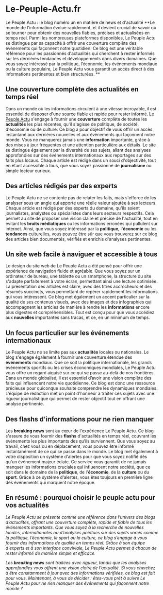# Le-Peuple-Actu.fr
Le Peuple Actu : le blog numéro un en matière de news et d'actualité
**Le monde de l'information évolue rapidement, et il devient crucial de savoir où se tourner pour obtenir des nouvelles fiables, précises et actualisées en temps réel. Parmi les nombreuses plateformes disponibles, Le Peuple Actu se distingue par sa capacité à offrir une couverture complète des événements qui façonnent notre quotidien. Ce blog est une véritable référence pour les passionnés d'actualités qui cherchent à rester informés sur les dernières tendances et développements dans divers domaines. Que vous soyez intéressé par la politique, l’économie, les événements mondiaux ou la culture populaire, Le Peuple Actu vous garantit un accès direct à des informations pertinentes et bien structurées.
**
<h2>Une couverture complète des actualités en temps réel</h2>
<p>Dans un monde où les informations circulent à une vitesse incroyable, il est essentiel de disposer d'une source fiable et rapide pour rester informé. <a href="https://le-peuple-actu.fr/">Le Peuple Actu</a> s'engage à fournir une <b><b>couverture</b></b> complète de toutes les <b><b>actualités</b></b> les plus récentes, qu'il s'agisse de politique, de société, d'économie ou de culture. Ce blog a pour objectif de vous offrir un accès instantané aux dernières nouvelles et aux événements qui façonnent notre monde. Vous ne manquerez jamais une <b><b>information</b></b> importante, grâce à des mises à jour fréquentes et une attention particulière aux détails. Le site se distingue également par la diversité de ses sujets, allant des analyses approfondies sur des événements internationaux aux reportages sur des faits plus locaux. Chaque article est rédigé dans un souci d'objectivité, tout en étant accessible à tous, que vous soyez passionné de <b><b>journalisme</b></b> ou simple lecteur curieux.</p>
<h2>Des articles rédigés par des experts</h2>
<p>Le Peuple Actu ne se contente pas de relater les faits, mais s'efforce de les analyser sous un angle qui apporte une réelle valeur ajoutée à ses lecteurs. Chaque article est rédigé par des experts du domaine, qu'ils soient journalistes, analystes ou spécialistes dans leurs secteurs respectifs. Cela permet au site de proposer une vision claire et précise de l'actualité, tout en évitant les <b><b>bruits médiatiques</b></b> ou les informations erronées qui pullulent sur internet. Ainsi, que vous soyez intéressé par la <b><b>politique</b></b>, l'<b><b>économie</b></b> ou les <b><b>tendances</b></b> culturelles, vous pouvez être sûr que vous trouverez sur ce blog des articles bien documentés, vérifiés et enrichis d'analyses pertinentes.</p>
<h2>Un site web facile à naviguer et accessible à tous</h2>
<p>Le design du site web de Le Peuple Actu a été pensé pour offrir une expérience de navigation fluide et agréable. Que vous soyez sur un ordinateur de bureau, une tablette ou un smartphone, la structure du site s'adapte parfaitement à votre écran, permettant ainsi une lecture optimisée. La présentation des articles est claire, avec des titres accrocheurs et des résumés succincts, vous permettant de repérer rapidement les informations qui vous intéressent. Ce blog met également un accent particulier sur la qualité de ses contenus visuels, avec des images et des infographies qui accompagnent les articles de manière à rendre les <b><b>informations</b></b> encore plus digestes et compréhensibles. Tout est conçu pour que vous accédiez aux <b><b>nouvelles</b></b> importantes sans tracas, et ce, en un minimum de temps.</p>
<h2>Un focus particulier sur les événements internationaux</h2>
<p>Le Peuple Actu ne se limite pas aux <b><b>actualités</b></b> locales ou nationales. Le blog s'engage également à fournir une couverture étendue des <b><b>événements</b></b> mondiaux. Que ce soit la politique internationale, les grands événements sportifs ou les crises économiques mondiales, Le Peuple Actu vous offre un regard aiguisé sur ce qui se passe au-delà de nos frontières. Dans un monde globalisé, il est essentiel d’avoir une vision complète des faits qui influencent notre vie quotidienne. Ce blog est donc une ressource précieuse pour quiconque souhaite comprendre les dynamiques mondiales. L'équipe de rédaction met un point d'honneur à traiter ces sujets avec une rigueur journalistique qui permet de rester objectif tout en offrant une analyse pertinente.</p>
<h2>Des flashs d'informations pour ne rien manquer</h2>
<p>Les <b><b>breaking news</b></b> sont au cœur de l'expérience Le Peuple Actu. Ce blog s'assure de vous fournir des <b><b>flashs</b></b> d'actualités en temps réel, couvrant les événements les plus importants dès qu'ils surviennent. Que vous soyez au travail, chez vous ou en déplacement, vous pouvez être informé instantanément de ce qui se passe dans le monde. Le blog met également à votre disposition un système d'alertes pour que vous soyez notifié dès qu'un événement majeur éclate. Ce service vous garantit de ne jamais manquer les informations cruciales qui influencent notre société, que ce soit dans le domaine de la <b><b>politique</b></b>, de l'<b><b>économie</b></b>, de la <b><b>culture</b></b> ou du <b><b>sport</b></b>. Grâce à ce système d'alertes, vous êtes toujours en première ligne des événements qui marquent notre époque.</p>

<h2>En résumé : pourquoi choisir le peuple actu pour vos actualités</h2>
<i>Le Peuple Actu se présente comme une référence dans l’univers des blogs d’actualités, offrant une couverture complète, rapide et fiable de tous les événements importants. Que vous soyez à la recherche de nouvelles locales, internationales ou d’analyses pointues sur des sujets variés comme la politique, l’économie, le sport ou la culture, ce blog s’engage à vous fournir des informations de qualité en temps réel. Grâce à son équipe d'experts et à son interface conviviale, Le Peuple Actu permet à chacun de rester informé de manière simple et efficace.</i>

<i>Les <b><b>breaking news</b></b> sont traitées avec rigueur, tandis que les analyses approfondies vous offrent une vision claire de l'actualité. Si vous cherchez à être constamment à jour avec des informations vérifiées, ce blog est fait pour vous. Maintenant, à vous de décider : êtes-vous prêt à suivre Le Peuple Actu pour ne rien manquer des événements qui façonnent notre monde ?</i>

